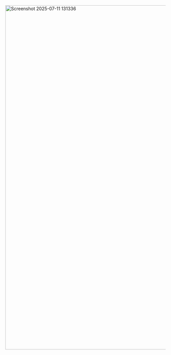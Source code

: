 <img width="1920" height="1080" alt="Screenshot 2025-07-11 131336" src="https://github.com/user-attachments/assets/2c39f6c6-d799-45c0-a7c9-de0f951e5e89" />
